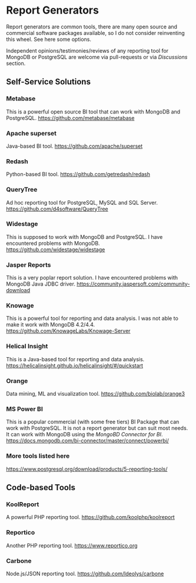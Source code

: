 # Report Generators

Report generators are common tools, there are many open source and commercial software packages available, so I do not consider reinventing this wheel. See here some options. 

Independent opinions/testimonies/reviews of any reporting tool for MongoDB or PostgreSQL are welcome via pull-requests or via _Discussions_ section.

## Self-Service Solutions

### Metabase
This is a powerful open source BI tool that can work with MongoDB and PostgreSQL.
https://github.com/metabase/metabase

### Apache superset
Java-based BI tool.
https://github.com/apache/superset

### Redash
Python-based BI tool. 
https://github.com/getredash/redash

### QueryTree
Ad hoc reporting tool for PostgreSQL, MySQL and SQL Server. 
https://github.com/d4software/QueryTree

### Widestage
This is supposed to work with MongoDB and PostgreSQL. I have encountered problems with MongoDB.
https://github.com/widestage/widestage

### Jasper Reports
This is a very poplar report solution. I have encountered problems with MongoDB Java JDBC driver.
https://community.jaspersoft.com/community-download

### Knowage
This is a powerful tool for reporting and data analysis. I was not able to make it work with MongoDB 4.2/4.4.
https://github.com/KnowageLabs/Knowage-Server

### Helical Insight
This is a Java-based tool for reporting and data analysis.
https://helicalinsight.github.io/helicalinsight/#/quickstart

### Orange
Data mining, ML and visualization tool. 
https://github.com/biolab/orange3

### MS Power BI
This is a popular commercial (with some free tiers) BI Package that can work with PostgreSQL. It is not a report generator but can suit most needs. It can work with MongoDB using the _MongoBD Connector for BI_.
https://docs.mongodb.com/bi-connector/master/connect/powerbi/

### More tools listed here
https://www.postgresql.org/download/products/5-reporting-tools/

## Code-based Tools

### KoolReport
A powerful PHP reporting tool.
https://github.com/koolphp/koolreport

### Reportico
Another PHP reporting tool.
https://www.reportico.org

### Carbone
Node.js/JSON reporting tool.
https://github.com/Ideolys/carbone
